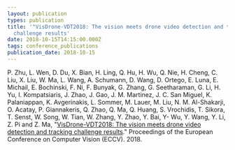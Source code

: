 ```yaml
---
layout: publication
types: publication
title: '"VisDrone-VDT2018: The vision meets drone video detection and tracking
  challenge results'
date: 2018-10-15T14:15:00.000Z
tags: conference_publications
publication_date: 2018-10-15
---
```

P. Zhu, L. Wen, D. Du, X. Bian, H. Ling, Q. Hu, H. Wu, Q. Nie, H. Cheng, C. Liu, X. Liu, W. Ma, L. Wang, A. Schumann, D. Wang, D. Ortego, E. Luna, E. Michail, E. Bochinski, F. Ni, F. Bunyak, G. Zhang, G. Seetharaman, G. Li, H. Yu, I. Kompatsiaris, J. Zhao, J. Gao, J. M. Martinez, J. C. San Miguel, K. Palaniappan, K. Avgerinakis, L. Sommer, M. Lauer, M. Liu, N. M. Al-Shakarji, O. Acatay, P. Giannakeris, Q. Zhao, Q. Ma, Q. Huang, S. Vrochidis, T. Sikora, T. Senst, W. Song, W. Tian, W. Zhang, Y. Zhao, Y. Bai, Y- Wu, Y. Wang, Y. Li, Z. Pi and Z. Ma, "[VisDrone-VDT2018: The vision meets drone video detection and tracking challenge results](http://openaccess.thecvf.com/content_ECCVW_2018/papers/11133/Zhu_VisDrone-VDT2018_The_Vision_Meets_Drone_Video_Detection_and_Tracking_Challenge_ECCVW_2018_paper.pdf)." Proceedings of the European Conference on Computer Vision (ECCV). 2018.